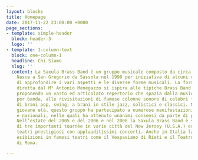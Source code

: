 ```yaml
---
layout: blocks
title: Homepage
date: 2017-11-22 23:00:00 +0000
page_sections:
- template: simple-header
  block: header-3
  logo: ''
- template: 1-column-text
  block: one-column-1
  headline: Chi Siamo
  slug: ''
  content: La Saxula Brass Band è un gruppo musicale composto da circa 25/30 elementi.
    Nasce a San Gregorio da Sassola nel 1998 per iniziativa di alcuni ragazzi desiderosi
    di approfondire i vari aspetti e le diverse forme musicali. La formazione attuale,
    diretta dal M° Antonio Menegazzo si ispira alle tipiche Brass Band nord europee,
    proponendo un vasto ed articolato repertorio che spazia dalla musica originale
    per banda, alle rivisitazioni di famose colonne sonore di celebri film, dall’interpretazione
    di brani pop, swing, a brani in stile jazz, solistici e classici. Nonostante la
    giovane età, questo gruppo ha partecipato a numerose manifestazioni musicali regionali
    e nazionali, nelle quali ha ottenuto unanimi consensi da parte di pubblico e critica.
    Nell’estate del 2005 e del 2006 e nel 2008 la Saxula Brass Band è stata protagonista
    di tre importanti tournèe in varie città del New Jersey (U.S.A.) esibendosi in
    teatri prestigiosi con applauditissimi concerti. Anche in Italia la Saxula vanta
    esibizioni in famosi teatri come il Vespasiano di Rieti e il Teatro Santa Cecilia
    di Roma.

---
```

